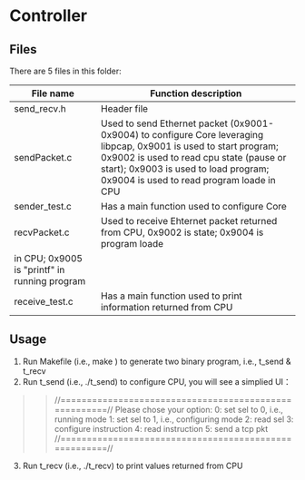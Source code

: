 # Controller
## Files
There are 5 files in this folder:

| File name   | Function description |
|-------------|----------------------|
| send_recv.h | Header file          |
| sendPacket.c|Used to send Ethernet packet (0x9001-0x9004) to configure Core leveraging libpcap, 0x9001 is used to start program; 0x9002 is used to read cpu state (pause or start); 0x9003 is used to load program; 0x9004 is used to read program loade in CPU |
|sender_test.c| Has a main function used to configure Core          |
|recvPacket.c | Used to receive Ehternet packet returned from CPU, 0x9002 is state; 0x9004 is program loade 
                    in CPU; 0x9005 is "printf" in running program          |
|receive_test.c| Has a main function used to print information returned from CPU          |

## Usage
1) Run Makefile (i.e., make ) to generate two binary program, i.e., t_send & t_recv
2) Run t_send (i.e., ./t_send) to configure CPU, you will see a simplied UI：
>>//======================================================//
>>  Please chose your option:
>>	0:	set sel to 0, i.e., running mode
>>	1:	set sel to 1, i.e., configuring mode
>>	2:	read sel
>>	3:	configure instruction
>>	4:	read instruction
>>	5:	send a tcp pkt
>>//======================================================//
3) Run t_recv (i.e., ./t_recv) to print values returned from CPU
